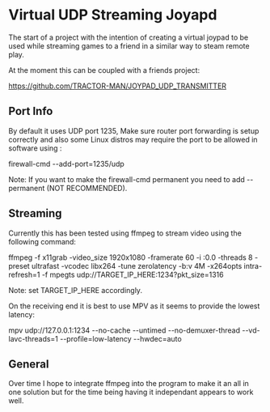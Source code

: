 # Virtual UDP Streaming Joyapd

The start of a project with the intention of creating a virtual joypad to be used while streaming games to a friend in a similar way to steam remote play.

At the moment this can be coupled with a friends project:

https://github.com/TRACTOR-MAN/JOYPAD_UDP_TRANSMITTER


Port Info
---------
By default it uses UDP port 1235, Make sure router port forwarding is setup correctly and also some Linux distros may require the port to be allowed in software using :

firewall-cmd --add-port=1235/udp

Note: If you want to make the firewall-cmd permanent you need to add --permanent (NOT RECOMMENDED).

Streaming
---------
Currently this has been tested using ffmpeg to stream video using the following command:

ffmpeg -f x11grab -video_size 1920x1080 -framerate 60 -i :0.0 -threads 8 -preset ultrafast -vcodec libx264 -tune zerolatency -b:v 4M -x264opts intra-refresh=1 -f mpegts udp://TARGET_IP_HERE:1234?pkt_size=1316

Note: set TARGET_IP_HERE accordingly.

On the receiving end it is best to use MPV as it seems to provide the lowest latency:

mpv udp://127.0.0.1:1234 --no-cache --untimed --no-demuxer-thread --vd-lavc-threads=1 --profile=low-latency --hwdec=auto

General
-------
Over time I hope to integrate ffmpeg into the program to make it an all in one solution but for the time being having it independant appears to work well.